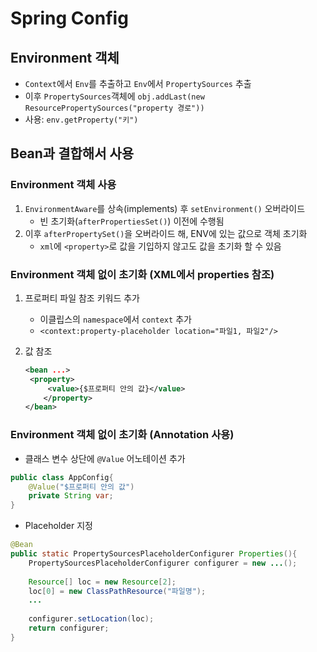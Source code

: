 # Spring Config

## Environment 객체

* `Context`에서 `Env`를 추출하고 `Env`에서 `PropertySources` 추출
* 이후 `PropertySources`객체에 `obj.addLast(new ResourcePropertySources("property 경로"))`
* 사용: `env.getProperty("키")`

## Bean과 결합해서 사용

### Environment 객체 사용

1. `EnvironmentAware`를 상속(implements) 후 `setEnvironment()` 오버라이드
   * 빈 초기화(`afterPropertiesSet()`) 이전에 수행됨
2. 이후 `afterPropertySet()`을 오버라이드 해, ENV에 있는 값으로 객체 초기화
   * `xml`에 `<property>`로 값을 기입하지 않고도 값을 초기화 할 수 있음

### Environment 객체 없이 초기화 (XML에서 properties 참조)

1. 프로퍼티 파일 참조 키워드 추가

   * 이클립스의 `namespace`에서 `context` 추가
   * `<context:property-placeholder location="파일1, 파일2"/>`

2. 값 참조

   ```xml
   <bean ...>
   	<property>
       	<value>{$프로퍼티 안의 값}</value>
       </property>
   </bean>
   ```

   

### Environment 객체 없이 초기화 (Annotation 사용)

* 클래스 변수 상단에 `@Value` 어노테이션 추가

```java
public class AppConfig{
    @Value("$프로퍼티 안의 값")
    private String var;
}
```



* Placeholder 지정

```java
@Bean
public static PropertySourcesPlaceholderConfigurer Properties(){
    PropertySourcesPlaceholderConfigurer configurer = new ...();
    
    Resource[] loc = new Resource[2];
    loc[0] = new ClassPathResource("파일명");
    ...
    
    configurer.setLocation(loc);
    return configurer;
}
```

